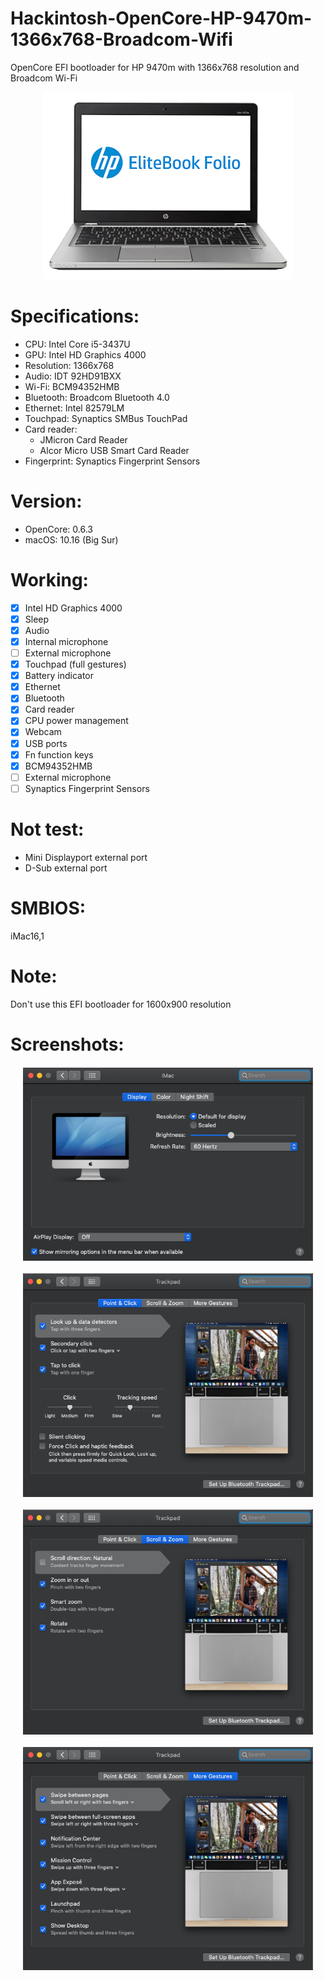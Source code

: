 # Hackintosh-OpenCore-HP-9470m-1366x768-Broadcom-Wifi
OpenCore EFI bootloader for HP 9470m with 1366x768 resolution and Broadcom Wi-Fi

<p align="center">
  <img width="400" height="300" src="/img/HP_9470m.png">
</p>

# Specifications:
* CPU: Intel Core i5-3437U
* GPU: Intel HD Graphics 4000
* Resolution: 1366x768
* Audio: IDT 92HD91BXX
* Wi-Fi: BCM94352HMB
* Bluetooth: Broadcom Bluetooth 4.0
* Ethernet: Intel 82579LM
* Touchpad: Synaptics SMBus TouchPad
* Card reader:
  - JMicron Card Reader
  - Alcor Micro USB Smart Card Reader
* Fingerprint: Synaptics Fingerprint Sensors

# Version: 
* OpenCore: 0.6.3
* macOS: 10.16 (Big Sur)

# Working:
- [x] Intel HD Graphics 4000
- [x] Sleep
- [x] Audio
- [x] Internal microphone
- [ ] External microphone
- [x] Touchpad (full gestures)
- [x] Battery indicator
- [x] Ethernet
- [x] Bluetooth
- [x] Card reader
- [x] CPU power management
- [x] Webcam
- [x] USB ports
- [x] Fn function keys
- [x] BCM94352HMB
- [ ] External microphone
- [ ] Synaptics Fingerprint Sensors

# Not test:
* Mini Displayport external port
* D-Sub external port

# SMBIOS:
iMac16,1
 
# Note:
Don't use this EFI bootloader for 1600x900 resolution

# Screenshots:
<p align="center" style="margin:20px">
  <img align="center" src="/img/Backlight.png">
</p>
<p align="center" style="margin:20px">
  <img align="center" src="/img/Touchpad_1.png">
</p>
<p align="center" style="margin:20px">
  <img align="center" src="/img/Touchpad_2.png">
</p>
<p align="center" style="margin:20px">
  <img align="center" src="/img/Touchpad_3.png">
</p>
